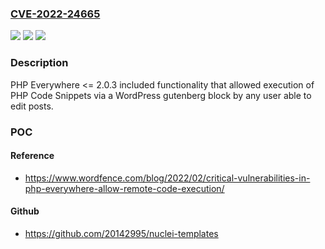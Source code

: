 ### [CVE-2022-24665](https://cve.mitre.org/cgi-bin/cvename.cgi?name=CVE-2022-24665)
![](https://img.shields.io/static/v1?label=Product&message=PHP%20Everywhere&color=blue)
![](https://img.shields.io/static/v1?label=Version&message=2.0.3%3C%3D%202.0.3%20&color=brighgreen)
![](https://img.shields.io/static/v1?label=Vulnerability&message=CWE-94%20Improper%20Control%20of%20Generation%20of%20Code%20('Code%20Injection')&color=brighgreen)

### Description

PHP Everywhere <= 2.0.3 included functionality that allowed execution of PHP Code Snippets via a WordPress gutenberg block by any user able to edit posts.

### POC

#### Reference
- https://www.wordfence.com/blog/2022/02/critical-vulnerabilities-in-php-everywhere-allow-remote-code-execution/

#### Github
- https://github.com/20142995/nuclei-templates


